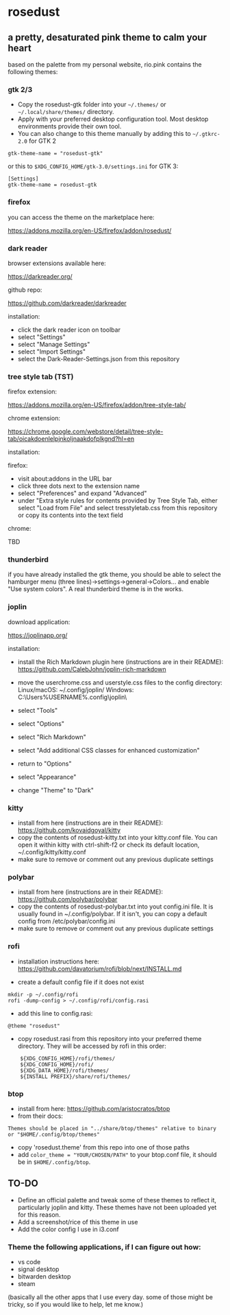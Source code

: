 # rosedust
## a pretty, desaturated pink theme to calm your heart
based on the palette from my personal website, rio.pink
contains the following themes:

### gtk 2/3

- Copy the rosedust-gtk folder into your `~/.themes/` or `~/.local/share/themes/` directory. 
- Apply with your preferred desktop configuration tool. Most desktop environments provide their own tool.
- You can also change to this theme manually by adding this to `~/.gtkrc-2.0` for GTK 2
```
gtk-theme-name = "rosedust-gtk"
```
or this to `$XDG_CONFIG_HOME/gtk-3.0/settings.ini` for GTK 3:
```
[Settings]
gtk-theme-name = rosedust-gtk
```

### firefox

you can access the theme on the marketplace here:

https://addons.mozilla.org/en-US/firefox/addon/rosedust/

### dark reader

browser extensions available here:

https://darkreader.org/

github repo:

https://github.com/darkreader/darkreader

installation: 
- click the dark reader icon on toolbar
- select "Settings"
- select "Manage Settings"
- select "Import Settings"
- select the Dark-Reader-Settings.json from this repository

### tree style tab (TST)

firefox extension:

https://addons.mozilla.org/en-US/firefox/addon/tree-style-tab/

chrome extension:

https://chrome.google.com/webstore/detail/tree-style-tab/oicakdoenlelpjnkoljnaakdofplkgnd?hl=en

installation:

firefox:

- visit about:addons in the URL bar
- click three dots next to the extension name
- select "Preferences" and expand "Advanced"
- under "Extra style rules for contents provided by Tree Style Tab, either select "Load from File" and select tresstyletab.css from this repository or copy its contents into the text field

chrome:

TBD

### thunderbird

if you have already installed the gtk theme, you should be able to select the hamburger menu (three lines)->settings->general->Colors... and enable "Use system colors". A real thunderbird theme is in the works.


### joplin

download application:

https://joplinapp.org/

installation:

- install the Rich Markdown plugin here (instructions are in their README):
https://github.com/CalebJohn/joplin-rich-markdown
- move the userchrome.css and userstyle.css files to the config directory:
Linux/macOS: ~/.config/joplin/
Windows: C:\Users\%USERNAME%\.config\joplin\

- select "Tools"
- select "Options"
- select "Rich Markdown" 
- select "Add additional CSS classes for enhanced customization"
- return to "Options"
- select "Appearance"
- change "Theme" to "Dark"

### kitty

- install from here (instructions are in their README):
https://github.com/kovaidgoyal/kitty
- copy the contents of rosedust-kitty.txt into your kitty.conf file. You can open it within kitty with ctrl-shift-f2 or check its default location, ~/.config/kitty/kitty.conf
- make sure to remove or comment out any previous duplicate settings

### polybar

- install from here (instructions are in their README):
https://github.com/polybar/polybar
- copy the contents of rosedust-polybar.txt into yout config.ini file. It is usually found in ~/.config/polybar. If it isn't, you can copy a default config from /etc/polybar/config.ini
- make sure to remove or comment out any previous duplicate settings

### rofi

- installation instructions here:
https://github.com/davatorium/rofi/blob/next/INSTALL.md

- create a default config file if it does not exist
```
mkdir -p ~/.config/rofi
rofi -dump-config > ~/.config/rofi/config.rasi
```

- add this line to config.rasi:
```
@theme "rosedust"
```

- copy rosedust.rasi from this repository into your preferred theme directory. They will be accessed by rofi in this order:
```
    ${XDG_CONFIG_HOME}/rofi/themes/
    ${XDG_CONFIG_HOME}/rofi/
    ${XDG_DATA_HOME}/rofi/themes/
    ${INSTALL PREFIX}/share/rofi/themes/
```

### btop

- install from here:
https://github.com/aristocratos/btop
- from their docs:
```
Themes should be placed in "../share/btop/themes" relative to binary or "$HOME/.config/btop/themes"
```
- copy 'rosedust.theme' from this repo into one of those paths
- add `color_theme = "YOUR/CHOSEN/PATH"` to your btop.conf file, it should be in `$HOME/.config/btop`.

## TO-DO

- Define an official palette and tweak some of these themes to reflect it, particularly joplin and kitty. These themes have not been uploaded yet for this reason.
- Add a screenshot/rice of this theme in use
- Add the color config I use in i3.conf
### Theme the following applications, if I can figure out how:
- vs code
- signal desktop
- bitwarden desktop
- steam

(basically all the other apps that I use every day. some of those might be tricky, so if you would like to help, let me know.)

